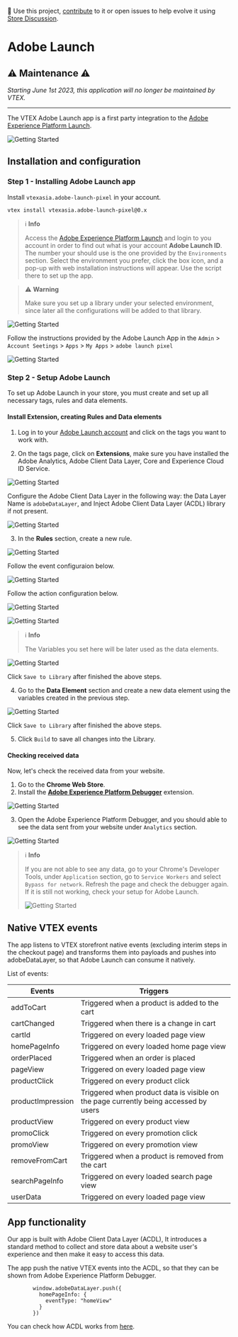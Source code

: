 📢 Use this project, [contribute](https://github.com/vtex-apps/adobe-launch-pixel) to it or open issues to help evolve it using [Store Discussion](https://github.com/vtex-apps/store-discussion).

# Adobe Launch

##  ⚠️ Maintenance ⚠️
*Starting June 1st 2023, this application will no longer be maintained by VTEX.*

---

The VTEX Adobe Launch app is a first party integration to the [Adobe Experience Platform Launch](https://launch.adobe.com/).

![Getting Started](AL1.png)

## Installation and configuration

### Step 1 - Installing Adobe Launch app
Install `vtexasia.adobe-launch-pixel` in your account.

    
    vtex install vtexasia.adobe-launch-pixel@0.x
    

>ℹ️ **Info**
>
> Access the [Adobe Experience Platform Launch](https://launch.adobe.com/)</a> and login to you account in order to find out what is your account **Adobe Launch ID**. The number your should use is the one provided by the `Environments` section. Select the environment you prefer, click the box icon, and a pop-up with web installation instructions will appear. Use the script there to set up the app. 

>⚠️ **Warning**
>
> Make sure you set up a library under your selected environment, since later all the configurations will be added to that library. 

![Getting Started](env.png)

Follow the instructions provided by the Adobe Launch App in the `Admin` > `Account Seetings` > `Apps` > `My Apps` > `adobe launch pixel`

![Getting Started](config.png)

### Step 2 - Setup Adobe Launch
To set up Adobe Launch in your store, you must create and set up all necessary tags, rules and data elements. 

#### Install Extension, creating Rules and Data elements

1. Log in to your [Adobe Launch account](https://launch.adobe.com/) and click on the tags you want to work with.

2. On the tags page, click on **Extensions**, make sure you have installed the Adobe Analytics, Adobe Client Data Layer, Core and Experience Cloud ID Service.

![Getting Started](AL1.png)

Configure the Adobe Client Data Layer in the following way: the Data Layer Name is `adobeDataLayer`, and Inject Adobe Client Data Layer (ACDL) library if not present.

![Getting Started](ACDL.png)

3. In the **Rules** section, create a new rule.

![Getting Started](rule1.png)

Follow the event configuraion below.

![Getting Started](rule2.png)

Follow the action configuration below.

![Getting Started](rule3.png)

![Getting Started](rule4.png)

>ℹ️ **Info**
>
> The Variables you set here will be later used as the data elements.

![Getting Started](rule5.png)

Click `Save to Library` after finished the above steps.

4. Go to the **Data Element** section and create a new data element using the variables created in the previous step.

![Getting Started](da.png)

Click `Save to Library` after finished the above steps.

5. Click `Build` to save all changes into the Library.

#### Checking received data

Now, let's check the received data from your website.

1. Go to the **Chrome Web Store**.
2. Install the [**Adobe Experience Platform Debugger**](https://chrome.google.com/webstore/detail/adobe-experience-platform/bfnnokhpnncpkdmbokanobigaccjkpob?hl=en-GB) extension.

![Getting Started](debugger1.png)

3. Open the Adobe Experience Platform Debugger, and you should able to see the data sent from your website under `Analytics` section.

![Getting Started](debugger2.png)

>ℹ️ **Info**
>
> If you are not able to see any data, go to your Chrome's Developer Tools, under `Application` section, go to `Service Workers` and select `Bypass for network`. Refresh the page and check the debugger again. If it is still not working, check your setup for Adobe Launch.
>
>
> ![Getting Started](sw.png)


## Native VTEX events

The app listens to VTEX storefront native events (excluding interim steps in the checkout page) and transforms them into payloads and pushes into adobeDataLayer, so that Adobe Launch can consume it natively.

List of events: 

| Events | Triggers |
| --- | --- |
| addToCart | Triggered when a product is added to the cart |
| cartChanged | Triggered when there is a change in cart |
| cartId | Triggered on every loaded page view |
| homePageInfo | Triggered on every loaded home page view |
| orderPlaced | Triggered when an order is placed |
| pageView | Triggered on every loaded page view |
| productClick | Triggered on every product click |
| productImpression | Triggered when product data is visible on the page currently being accessed by users |
| productView | Triggered on every product view |
| promoClick | Triggered on every promotion click |
| promoView | Triggered on every promotion view |
| removeFromCart | Triggered when a product is removed from the cart |
| searchPageInfo |  Triggered on every loaded search page view |
| userData | Triggered on every loaded page view |


## App functionality
Our app is built with Adobe Client Data Layer (ACDL), It introduces a standard method to collect and store data about a website user's experience and then make it easy to access this data.

The app push the native VTEX events into the ACDL, so that they can be shown from Adobe Experience Platform Debugger.

```tsx
        window.adobeDataLayer.push({
          homePageInfo: {
            eventType: "homeView"
          }
        })
```

You can check how ACDL works from [here](https://experienceleague.adobe.com/docs/experience-manager-learn/sites/integrations/adobe-client-data-layer/data-layer-overview.html?lang=en#adobe-client-data-layer).
